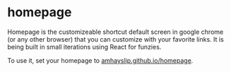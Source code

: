 # homepage

Homepage is the customizeable shortcut default screen in google chrome (or any other browser) that you can customize with your favorite links. It is being built in small iterations using React for funzies.

To use it, set your homepage to [amhayslip.github.io/homepage](amhayslip.github.io/homepage).
